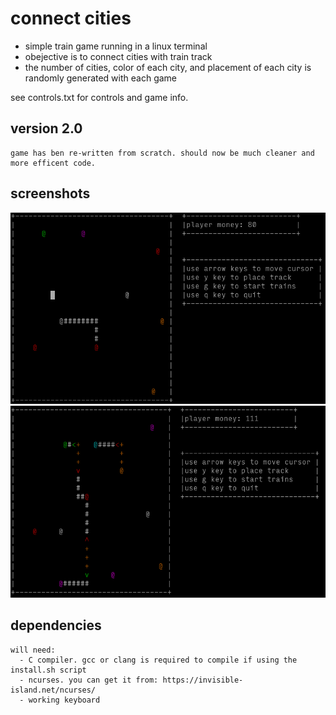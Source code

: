 # connect cities
 - simple train game running in a linux terminal
  - obejective is to connect cities with train track
  - the number of cities, color of each city, and placement of each city is randomly generated with each game
  
see controls.txt for controls and game info.

  ## version 2.0
    game has ben re-written from scratch. should now be much cleaner and more efficent code. 
    
 ## screenshots
  ![screenshot1](/screenshots/screenshot1.png)
  ![screenshot2](/screenshots/screenshot2.png)
    
  ## dependencies 
    will need:
      - C compiler. gcc or clang is required to compile if using the install.sh script
      - ncurses. you can get it from: https://invisible-island.net/ncurses/
      - working keyboard
